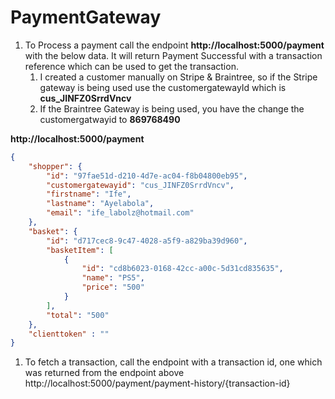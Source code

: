 # PaymentGateway

1. To Process a payment call the endpoint **http://localhost:5000/payment** with the below data. It will return Payment Successful with a transaction reference which can be used to get the transaction.
    1. I created a customer manually on Stripe & Braintree, so if the Stripe gateway is being used use the customergatewayId which is **cus_JINFZ0SrrdVncv**
    1. If the Braintree Gateway is being used, you have the change the customergatwayid to **869768490**

**http://localhost:5000/payment** 

``` json
{
    "shopper": {
        "id": "97fae51d-d210-4d7e-ac04-f8b04800eb95",
        "customergatewayid": "cus_JINFZ0SrrdVncv",
        "firstname": "Ife",
        "lastname": "Ayelabola",
        "email": "ife_labolz@hotmail.com"
    },
    "basket": {
        "id": "d717cec8-9c47-4028-a5f9-a829ba39d960",
        "basketItem": [
            {
                "id": "cd8b6023-0168-42cc-a00c-5d31cd835635",
                "name": "PS5",
                "price": "500"
            }
        ],
        "total": "500"
    },
    "clienttoken" : ""
}
```

1. To fetch a transaction, call the endpoint with a transaction id, one which was returned from the endpoint above 
http://localhost:5000/payment/payment-history/{transaction-id}
